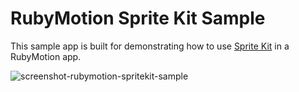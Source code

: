 # RubyMotion Sprite Kit Sample

This sample app is built for demonstrating how to use [Sprite Kit](https://developer.apple.com/library/ios/documentation/GraphicsAnimation/Conceptual/SpriteKit_PG/Introduction/Introduction.html) in a RubyMotion app.

![screenshot-rubymotion-spritekit-sample](https://cloud.githubusercontent.com/assets/105106/7071145/0428fd54-df16-11e4-9930-1c7e7c9fbdec.png)

